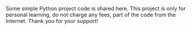 Some simple Python project code is shared here.
This project is only for personal learning, do not charge any fees, 
part of the code from the Internet.  Thank you for your support!  
